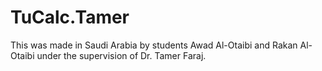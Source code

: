 # TuCalc.Tamer
This was made in Saudi Arabia by students Awad Al-Otaibi and Rakan Al-Otaibi under the supervision of Dr. Tamer Faraj.
